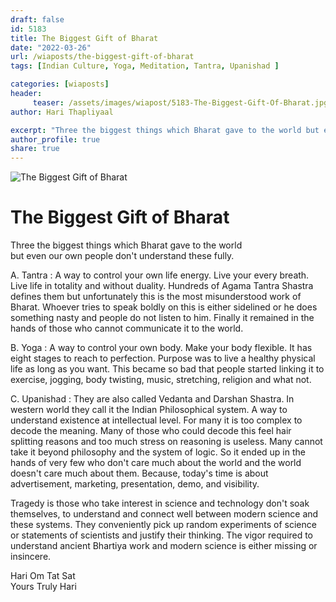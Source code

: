 ```yaml
---
draft: false
id: 5183 
title: The Biggest Gift of Bharat
date: "2022-03-26"
url: /wiaposts/the-biggest-gift-of-bharat
tags: [Indian Culture, Yoga, Meditation, Tantra, Upanishad ]    

categories: [wiaposts] 
header:
     teaser: /assets/images/wiapost/5183-The-Biggest-Gift-Of-Bharat.jpg
author: Hari Thapliyaal 

excerpt: "Three the biggest things which Bharat gave to the world but even our own people don't understand these fully. A. Tantra : A way to control your own life energy. Live your every breath. Live life in totality and without"
author_profile: true 
share: true 
---
```

![The Biggest Gift of Bharat](/assets/images/wiapost/5183-The-Biggest-Gift-Of-Bharat.jpg)     
   
# The Biggest Gift of Bharat  
   
Three the biggest things which Bharat gave to the world     
but even our own people don't understand these fully.    
    
A. Tantra : A way to control your own life energy. Live your every breath. Live life in totality and without duality. Hundreds of Agama Tantra Shastra defines them but unfortunately this is the most misunderstood work of Bharat. Whoever tries to speak boldly on this is either sidelined or he does something nasty and people do not listen to him. Finally it remained in the hands of those who cannot communicate it to the world.    
    
B. Yoga : A way to control your own body. Make your body flexible. It has eight stages to reach to perfection. Purpose was to live a healthy physical life as long as you want. This became so bad that people started linking it to exercise, jogging, body twisting, music, stretching, religion and what not.    
    
C. Upanishad : They are also called Vedanta and Darshan Shastra. In western world they call it the Indian Philosophical system. A way to understand existence at intellectual level. For many it is too complex to decode the meaning. Many of those who could decode this feel hair splitting reasons and too much stress on reasoning is useless. Many cannot take it beyond philosophy and the system of logic. So it ended up in the hands of very few who don't care much about the world and the world doesn't care much about them. Because, today's time is about advertisement, marketing, presentation, demo, and visibility.    
    
Tragedy is those who take interest in science and technology don't soak themselves, to understand and connect well between modern science and these systems. They conveniently pick up random experiments of science or statements of scientists and justify their thinking. The vigor required to understand ancient Bhartiya work and modern science is either missing or insincere.    
    
Hari Om Tat Sat     
Yours Truly Hari    
